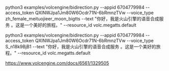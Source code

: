 python3 examples/volcengine/bidirection.py --appid 6704779984 --access_token QXlNWJpa1Jm80W6Ocdr71N-6bRmnzTVw --voice_type zh_female_meituojieer_moon_bigtts --text "你好，我是火山引擎的语音合成服务 。这是一个美好的旅程。" --resource_id volc.megatts.default

python3 examples/volcengine/bidirection.py --appid 6704779984 --access_token QXlNWJpa1Jm80W6Ocdr71N-6bRmnzTVw --voice_type S_n18k9BjB1 --text "你好，我是火山引擎的语音合成服务 。这是一个美好的旅程。" --resource_id volc.megatts.default


https://www.volcengine.com/docs/6561/1329505
